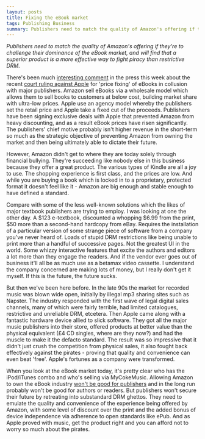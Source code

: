 ```yaml
---
layout: posts
title: Fixing the eBook market
tags: Publishing Business
summary: Publishers need to match the quality of Amazon's offering if they're to challenge their dominance of the eBook market, and will find that a superior product is a more effective way to fight piracy than restrictive DRM.
---
```


*Publishers need to match the quality of Amazon's offering if they're to challenge their dominance of the eBook market, and will find that a superior product is a more effective way to fight piracy than restrictive DRM.*

There's been much [interesting comment](http://econ.st/12G0Xwg) in the press this week about the recent [court ruling against Apple](http://bit.ly/12G1bn3) for 'price fixing' of eBooks in collusion with major publishers. Amazon sell eBooks via a wholesale model which allows them to sell books to customers at below cost, building market share with ultra-low prices. Apple use an agency model whereby the publishers set the retail price and Apple take a fixed cut of the proceeds. Publishers have been signing exclusive deals with Apple that prevented Amazon from heavy discounting, and as a result eBook prices have risen significantly. The publishers' chief motive probably isn't higher revenue in the short-term so much as the strategic objective of preventing Amazon from owning the market and then being ultimately able to dictate their future.  

However, Amazon didn't get to where they are today solely through financial bullying. They're succeeding like nobody else in this business because they offer a great product. The various types of Kindle are all a joy to use. The shopping experience is first class, and the prices are low. And while you are buying a book which is locked in to a proprietary, protected format it doesn't feel like it - Amazon are big enough and stable enough to have defined a standard. 

Compare with some of the less well-known solutions which the likes of major textbook publishers are trying to employ. I was looking at one the other day. A $123 e-textbook, discounted a whopping $6.99 from the print, $50 more than a second-hand hardcopy from eBay. Requires the installation of a particular version of some strange piece of software from a company you've never heard of. Loads of stupid DRM restrictions like being unable to print more than a handful of successive pages. Not the greatest UI in the world. Some whizzy interactive features that excite the authors and editors a lot more than they engage the readers. And if the vendor ever goes out of business it'll all be as much use as a betamax video cassette. I understand the company concerned are making lots of money, but I really don't get it myself. If this is the future, the future sucks.

But then we've been here before. In the late 90s the market for recorded music was blown wide open, initially by illegal mp3 sharing sites such as Napster. The industry responded with the first wave of legal digital sales channels, many of which were fairly terrible, had limited catalogues, restrictive and unreliable DRM, etcetera. Then Apple came along with a fantastic hardware device allied to slick software. They got all the major music publishers into their store, offered products at better value than the physical equivalent (£4 CD singles, where are they now?) and had the muscle to make it the defacto standard. The result was so impressive that it didn't just crush the competition from physical sales, it also fought back effectively against the pirates - proving that quality and convenience can even beat 'free'. Apple's fortunes as a company were transformed.

When you look at the eBook market today, it's pretty clear who has the iPod/iTunes combo and who's selling via MyCokeMusic. Allowing Amazon to own the eBook industry [won't be good for publishers](http://scholarlykitchen.sspnet.org/2013/07/11/a-disastrous-week-for-publishers-authors-and-readers/) and in the long run probably won't be good for authors or readers. But publishers won't secure their future by retreating into substandard DRM ghettos. They need to emulate the quality and convenience of the experience being offered by Amazon, with some level of discount over the print and the added bonus of device independence via adherence to open standards like ePub. And as Apple proved with music, get the product right and you can afford not to worry so much about the pirates. 




